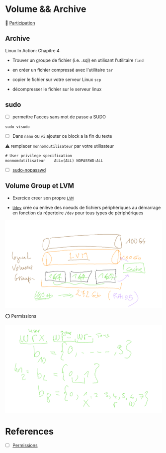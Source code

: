# Volume && Archive

:tada: [Participation](.scripts/Participation.md)

## Archive


Linux In Action: Chapitre 4

* Trouver un groupe de fichier (i.e. .sql) en utilisant l'utilitaire `find`

* en créer un fichier compressé avec l'utilitaire `tar` 

* copier le fichier sur votre serveur Linux `scp`

* décompresser le fichier sur le serveur linux


## sudo

- [ ] permettre l'acces sans mot de passe a SUDO  

```
sudo visudo
```

- [ ] Dans `nano` ou `vi` ajouter ce block a la fin du texte

:warning: remplacer `monnomdutilisateur` par votre utilisateur

```
# User privilege specification
monnomdutilisateur    ALL=(ALL) NOPASSWD:ALL
```

- [ ] [sudo-nopasswd](https://www.linuxfordevices.com/tutorials/linux/sudo-nopasswd)

## Volume Group et LVM

* Exercice creer son propre [`LVM`](lvm.md)

* [`Udev`](udev.md) crée ou enlève des noeuds de fichiers périphériques au démarrage en fonction du répertoire `/dev` pour tous types de périphériques


<img src=images/Whiteboard[1]-01.png width='' heigth='' > </img>

:o: Permissions

<img src=images/Whiteboard[3]-01.png width='' heigth='' > </img>

# References

- [ ] [Permissions](https://www.tutorialspoint.com/unix/unix-file-permission.htm)
